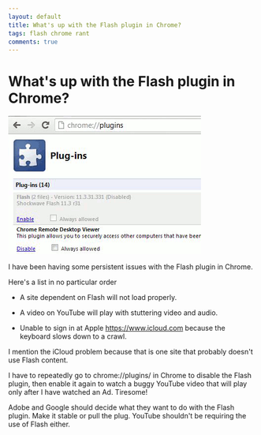 ```yaml
---
layout: default
title: What's up with the Flash plugin in Chrome?
tags: flash chrome rant
comments: true
---
```

# What's up with the Flash plugin in Chrome?

![Flash Plugin](/assets/img/chrome-flash-plugin.gif)

I have been having some persistent issues with the Flash plugin in Chrome.

Here's a list in no particular order

* A site dependent on Flash will not load properly.

* A video on YouTube will play with stuttering video and audio.

* Unable to sign in at Apple https://www.icloud.com because the keyboard slows down to a crawl.

I mention the iCloud problem because that is one site that probably doesn't use Flash content.

I have to repeatedly go to chrome://plugins/ in Chrome to disable the Flash plugin, then enable it again to watch a buggy YouTube video that will play only after I have watched an Ad. Tiresome!

Adobe and Google should decide what they want to do with the Flash plugin. Make it stable or pull the plug. YouTube shouldn't be requiring the use of Flash either.
